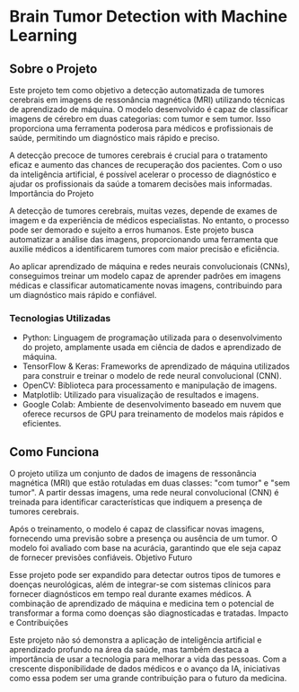 # Brain Tumor Detection with Machine Learning
## Sobre o Projeto

Este projeto tem como objetivo a detecção automatizada de tumores cerebrais em imagens de ressonância magnética (MRI) utilizando técnicas de aprendizado de máquina. O modelo desenvolvido é capaz de classificar imagens de cérebro em duas categorias: com tumor e sem tumor. Isso proporciona uma ferramenta poderosa para médicos e profissionais de saúde, permitindo um diagnóstico mais rápido e preciso.

A detecção precoce de tumores cerebrais é crucial para o tratamento eficaz e aumento das chances de recuperação dos pacientes. Com o uso da inteligência artificial, é possível acelerar o processo de diagnóstico e ajudar os profissionais da saúde a tomarem decisões mais informadas.
Importância do Projeto

A detecção de tumores cerebrais, muitas vezes, depende de exames de imagem e da experiência de médicos especialistas. No entanto, o processo pode ser demorado e sujeito a erros humanos. Este projeto busca automatizar a análise das imagens, proporcionando uma ferramenta que auxilie médicos a identificarem tumores com maior precisão e eficiência.

Ao aplicar aprendizado de máquina e redes neurais convolucionais (CNNs), conseguimos treinar um modelo capaz de aprender padrões em imagens médicas e classificar automaticamente novas imagens, contribuindo para um diagnóstico mais rápido e confiável.
### Tecnologias Utilizadas

   - Python: Linguagem de programação utilizada para o desenvolvimento do projeto, amplamente usada em ciência de dados e aprendizado de máquina.
   - TensorFlow & Keras: Frameworks de aprendizado de máquina utilizados para construir e treinar o modelo de rede neural convolucional (CNN).
   - OpenCV: Biblioteca para processamento e manipulação de imagens.
   - Matplotlib: Utilizado para visualização de resultados e imagens.
   - Google Colab: Ambiente de desenvolvimento baseado em nuvem que oferece recursos de GPU para treinamento de modelos mais rápidos e eficientes.

## Como Funciona

O projeto utiliza um conjunto de dados de imagens de ressonância magnética (MRI) que estão rotuladas em duas classes: "com tumor" e "sem tumor". A partir dessas imagens, uma rede neural convolucional (CNN) é treinada para identificar características que indiquem a presença de tumores cerebrais.

Após o treinamento, o modelo é capaz de classificar novas imagens, fornecendo uma previsão sobre a presença ou ausência de um tumor. O modelo foi avaliado com base na acurácia, garantindo que ele seja capaz de fornecer previsões confiáveis.
Objetivo Futuro

Esse projeto pode ser expandido para detectar outros tipos de tumores e doenças neurológicas, além de integrar-se com sistemas clínicos para fornecer diagnósticos em tempo real durante exames médicos. A combinação de aprendizado de máquina e medicina tem o potencial de transformar a forma como doenças são diagnosticadas e tratadas.
Impacto e Contribuições

Este projeto não só demonstra a aplicação de inteligência artificial e aprendizado profundo na área da saúde, mas também destaca a importância de usar a tecnologia para melhorar a vida das pessoas. Com a crescente disponibilidade de dados médicos e o avanço da IA, iniciativas como essa podem ser uma grande contribuição para o futuro da medicina.
